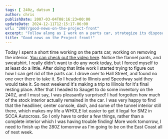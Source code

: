 ```yaml
---
tags: [ 240z, datsun ]
author: chris
publishDate: 2007-03-04T08:16:23+00:00
updateDate: 2024-12-11T12:15:17-06:00
url: "2007/good-news-on-the-project-front"
excerpt: "Follow along as I work on a parts car, strategize its disposal, and discover unexpected finds in a 240Z. Car restoration insights and updates included..."
title: "Good news on the Project front!"
---
```


Today I spent a short time working on the parts car, working on removing the interior. [You can check out the video here](/2007/parts-car-interior-removal-day-1). Notice the flannel pants, and sweatshirt. I really didn't want to do any work today, but I forced myself to at least do a little.
After doing that little work I started trying to figure out how I can get rid of the parts car. I drove over to Hall Street, and found no one over there to take it. So I headed to Illinois and Speedway said they would take it. So next weekend it's making a trip to Illinois for it's final resting place.
After that I headed to Sauget to do some inventory on the 240Z, and I must say, I was pleasantly surprised! I had forgotten how much of the stock interior actually remained in the car. I was very happy to find that the headliner, center console, dash, and some of the tunnel interior still there, which makes my life a WHOLE lot easier to get it legal for SM2 in SCCA Autocross. So I only have to order a few things, rather than a complete interior which I was having trouble finding!
More work tomorrow, I need to finish up the 280Z tomorrow as I'm going to be on the East Coast all of next week.
